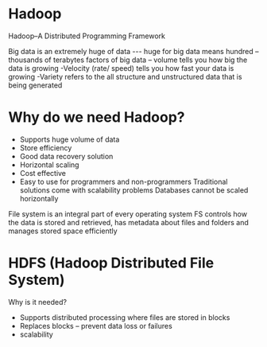 # Hadoop
Hadoop–A Distributed Programming Framework

Big data is an extremely huge of data   --- huge for big data means hundred – thousands of terabytes
 factors of big data
 – volume tells you how big the data is growing
-Velocity (rate/ speed) tells you how fast your data is growing
-Variety refers to the all structure and unstructured data that is being generated
# Why do we need Hadoop?
-	Supports huge volume of data
-	Store efficiency
-	Good data recovery solution
-	Horizontal scaling
-	Cost effective 
-	Easy to use for programmers and non-programmers
Traditional solutions come with scalability problems
Databases cannot be scaled horizontally 

File system is an integral part of every operating system
FS controls how the data is stored and retrieved, has metadata about files and folders and manages stored space efficiently
# HDFS (Hadoop Distributed File System)
Why is it needed?
-	Supports distributed processing where files are stored in blocks
-	Replaces blocks – prevent data loss or failures
-	scalability
